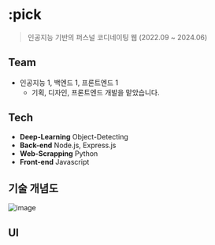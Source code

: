 # :pick
>인공지능 기반의 퍼스널 코디네이팅 웹 (2022.09 ~ 2024.06)

## Team
- 인공지능 1, 백엔드 1, 프론트엔드 1
  - 기획, 디자인, 프론트엔드 개발을 맡았습니다.

## Tech
- **Deep-Learning** Object-Detecting
- **Back-end** Node.js, Express.js
- **Web-Scrapping** Python
- **Front-end** Javascript

## 기술 개념도
![image](https://github.com/user-attachments/assets/7a9e6cb6-c5c6-444f-ba31-e5a10fa0edb7)

## UI
